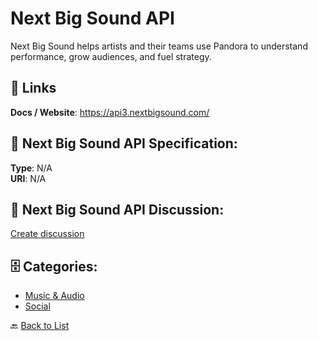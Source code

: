 # Next Big Sound API


Next Big Sound helps artists and their teams use Pandora to understand performance, grow audiences, and fuel strategy.

##  🔗 Links
**Docs / Website**: https://api3.nextbigsound.com/

## 🧬 Next Big Sound API Specification:
**Type**: N/A  
**URI**: N/A

## 💬 Next Big Sound API Discussion:
[Create discussion](https://github.com/apis-list/apis-list/discussions/new)

## 🗄️ Categories:
- [Music & Audio](https://github.com/apis-list/apis-list#music--audio-)
- [Social](https://github.com/apis-list/apis-list#social-)




🔙 [Back to List](https://github.com/apis-list/apis-list)
